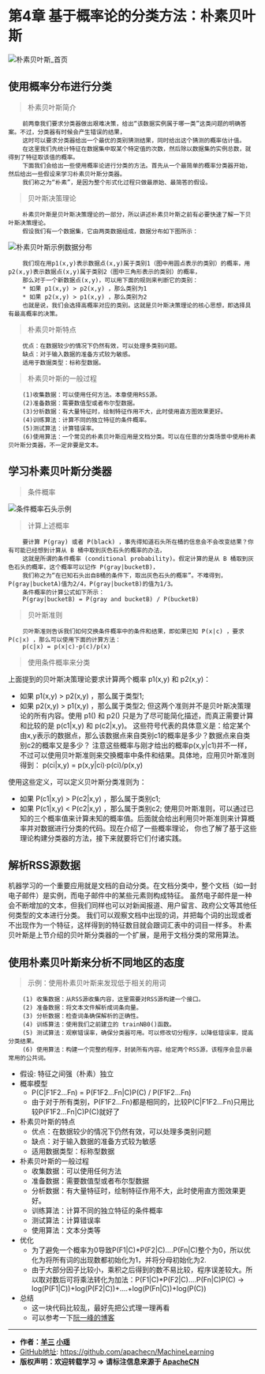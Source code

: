    
# 第4章 基于概率论的分类方法：朴素贝叶斯
<script type="text/javascript" src="http://cdn.mathjax.org/mathjax/latest/MathJax.js?config=default"></script>

![朴素贝叶斯_首页](/images/4.NaiveBayesian/NavieBayesian_headPage_xy.png "朴素贝叶斯首页")

## 使用概率分布进行分类

> 朴素贝叶斯简介

```
    前两章我们要求分类器做出艰难决策，给出“该数据实例属于哪一类”这类问题的明确答案。不过，分类器有时候会产生错误的结果，
    这时可以要求分类器给出一个最优的类别猜测结果，同时给出这个猜测的概率估计值。
    在这里我们先统计特征在数据集中取某个特定值的次数，然后除以数据集的实例总数，就得到了特征取该值的概率。
    下面我们会给出一些使用概率论进行分类的方法。首先从一个最简单的概率分类器开始，然后给出一些假设来学习朴素贝叶斯分类器。
    我们称之为“朴素”，是因为整个形式化过程只做最原始、最简答的假设。
```

> 贝叶斯决策理论

```
    朴素贝叶斯是贝叶斯决策理论的一部分，所以讲述朴素贝叶斯之前有必要快速了解一下贝叶斯决策理论。
    假设我们有一个数据集，它由两类数据组成，数据分布如下图所示：
```

![朴素贝叶斯示例数据分布](/images/4.NaiveBayesian/朴素贝叶斯示例数据分布.png "参数已知的概率分布")

```
    我们现在用p1(x,y)表示数据点(x,y)属于类别1（图中用圆点表示的类别）的概率，用p2(x,y)表示数据点(x,y)属于类别2（图中三角形表示的类别）的概率，
    那么对于一个新数据点(x,y)，可以用下面的规则来判断它的类别：
    * 如果 p1(x,y) > p2(x,y) ，那么类别为1
    * 如果 p2(x,y) > p1(x,y) ，那么类别为2
    也就是说，我们会选择高概率对应的类别。这就是贝叶斯决策理论的核心思想，即选择具有最高概率的决策。
```

> 朴素贝叶斯特点

```
    优点：在数据较少的情况下仍然有效，可以处理多类别问题。
    缺点：对于输入数据的准备方式较为敏感。
    适用于数据类型：标称型数据。
```

> 朴素贝叶斯的一般过程

```
    (1)收集数据：可以使用任何方法。本章使用RSS源。
    (2)准备数据：需要数值型或者布尔型数据。
    (3)分析数据：有大量特征时，绘制特征作用不大，此时使用直方图效果更好。
    (4)训练算法：计算不同的独立特征的条件概率。
    (5)测试算法：计算错误率。
    (6)使用算法：一个常见的朴素贝叶斯应用是文档分类。可以在任意的分类场景中使用朴素贝叶斯分类器，不一定非要是文本。
```

## 学习朴素贝叶斯分类器

> 条件概率

![条件概率石头示例](/images/4.NaiveBayesian/贝叶斯条件概率.png "条件概率石头示例")

> 计算上述概率

```
    要计算 P(gray) 或者 P(black) ，事先得知道石头所在桶的信息会不会改变结果？你有可能已经想到计算从 B 桶中取到灰色石头的概率的办法，
    这就是所谓的条件概率 (conditional probability)。假定计算的是从 B 桶取到灰色石头的概率，这个概率可以记作 P(gray|bucketB)，
    我们称之为“在已知石头出自B桶的条件下，取出灰色石头的概率”。不难得到，P(gray|bucketA)值为2/4，P(gray|bucketB)的值为1/3。
    条件概率的计算公式如下所示：
    P(gray|bucketB) = P(gray and bucketB) / P(bucketB)
```
> 贝叶斯准则

```
    贝叶斯准则告诉我们如何交换条件概率中的条件和结果，即如果已知 P(x|c) ，要求 P(c|x) ，那么可以使用下面的计算方法：
    p(c|x) = p(x|c)·p(c)/p(x)
```

> 使用条件概率来分类

上面提到的贝叶斯决策理论要求计算两个概率 p1(x,y) 和 p2(x,y)：
* 如果 p1(x,y) > p2(x,y) ，那么属于类型1;
* 如果 p2(x,y) > p1(x,y) ，那么属于类型2;
但这两个准则并不是贝叶斯决策理论的所有内容。使用 p1() 和 p2() 只是为了尽可能简化描述，而真正需要计算和比较的是 p(c1|x,y) 和 p(c2|x,y)。
这些符号代表的具体意义是：给定某个由x,y表示的数据点，那么该数据点来自类别c1的概率是多少？数据点来自类别c2的概率又是多少？
注意这些概率与刚才给出的概率p(x,y|c1)并不一样，不过可以使用贝叶斯准则来交换概率中条件和结果。具体地，应用贝叶斯准则得到：
p(ci|x,y) = p(x,y|ci)·p(ci)/p(x,y)

使用这些定义，可以定义贝叶斯分类准则为：
* 如果 P(c1|x,y) > P(c2|x,y) ，那么属于类别c1;
* 如果 P(c1|x,y) < P(c2|x,y) ，那么属于类别c2;
使用贝叶斯准则，可以通过已知的三个概率值来计算未知的概率值。后面就会给出利用贝叶斯准则来计算概率并对数据进行分类的代码。现在介绍了一些概率理论，
你也了解了基于这些理论构建分类器的方法，接下来就要将它们付诸实践。 

## 解析RSS源数据

机器学习的一个重要应用就是文档的自动分类。在文档分类中，整个文档（如一封电子邮件）是实例，而电子邮件中的某些元素则构成特征。
虽然电子邮件是一种会不断增加的文本，但我们同样也可以对新闻报道、用户留言、政府公文等其他任何类型的文本进行分类。
我们可以观察文档中出现的词，并把每个词的出现或者不出现作为一个特征，这样得到的特征数目就会跟词汇表中的词目一样多。
朴素贝叶斯是上节介绍的贝叶斯分类器的一个扩展，是用于文档分类的常用算法。

## 使用朴素贝叶斯来分析不同地区的态度

> 示例：使用朴素贝叶斯来发现低于相关的用词

```
    (1) 收集数据：从RSS源收集内容，这里需要对RSS源构建一个接口。
    (2) 准备数据：将文本文件解析成词条向量。
    (3) 分析数据：检查词条确保解析的正确性。
    (4) 训练算法：使用我们之前建立的 trainNB0()函数。
    (5) 测试算法：观察错误率，确保分类器可用。可以修改切分程序，以降低错误率，提高分类结果。
    (6) 使用算法：构建一个完整的程序，封装所有内容。给定两个RSS源，该程序会显示最常用的公共词。
```

* 假设: 特征之间强（朴素）独立
* 概率模型
    * P(C|F1F2...Fn) = P(F1F2...Fn|C)P(C) / P(F1F2...Fn)
   * 由于对于所有类别，P(F1F2...Fn)都是相同的，比较P(C|F1F2...Fn)只用比较P(F1F2...Fn|C)P(C)就好了
* 朴素贝叶斯的特点
    * 优点：在数据较少的情况下仍然有效，可以处理多类别问题
    * 缺点：对于输入数据的准备方式较为敏感
    * 适用数据类型：标称型数据
* 朴素贝叶斯的一般过程
    * 收集数据：可以使用任何方法
    * 准备数据：需要数值型或者布尔型数据
    * 分析数据：有大量特征时，绘制特征作用不大，此时使用直方图效果更好。
    * 训练算法：计算不同的独立特征的条件概率
    * 测试算法：计算错误率
    * 使用算法：文本分类等
*  优化
    * 为了避免一个概率为0导致P(F1|C)*P(F2|C)....P(Fn|C)整个为0，所以优化为将所有词的出现数都初始化为1，并将分母初始化为2.
    * 由于大部分因子比较小，乘积之后得到的数不易比较，程序误差较大。所以取对数后可将乘法转化为加法：P(F1|C)*P(F2|C)....P(Fn|C)P(C) -> log(P(F1|C))+log(P(F2|C))+....+log(P(Fn|C))+log(P(C))
* 总结
    * 这一块代码比较乱，最好先把公式理一理再看
    * 可以参考一下[阮一峰的博客](http://www.ruanyifeng.com/blog/2013/12/naive_bayes_classifier.html)
* * *

* **作者：[羊三](http://www.apache.wiki/display/~xuxin) [小瑶](http://www.apache.wiki/users/viewmyprofile.action)**
* [GitHub地址](https://github.com/apachecn/MachineLearning): <https://github.com/apachecn/MachineLearning>
* **版权声明：欢迎转载学习 => 请标注信息来源于 [ApacheCN](http://www.apache.wiki)**

